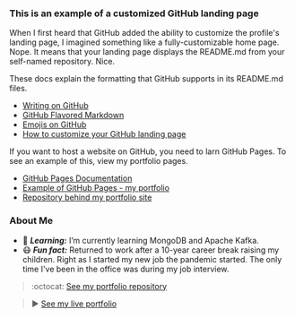 ### This is an example of a customized GitHub landing page
When I first heard that GitHub added the ability to customize the profile's
landing page, I imagined something like a fully-customizable home page. Nope. 
It means that your landing page displays the README.md from your self-named 
repository. Nice.

These docs explain the formatting that GitHub supports in its README.md files. 
* [Writing on GitHub](https://docs.github.com/en/github/writing-on-github)
* [GitHub Flavored Markdown](https://guides.github.com/features/mastering-markdown/)  
* [Emojis on GitHub](https://github.com/ikatyang/emoji-cheat-sheet/blob/master/README.md)
* [How to customize your GitHub landing page](https://medium.com/@saketprag322/customize-your-github-landing-page-cad846575bea)
  
If you want to host a website on GitHub, you need to larn GitHub Pages.
To see an example of this, view my portfolio pages.
* [GitHub Pages Documentation](https://docs.github.com/en/pages/getting-started-with-github-pages/about-github-pages)
* [Example of GitHub Pages - my portfolio](https://github.com/ruthtech/ruthtechportfolio)
* [Repository behind my portfolio site](https://github.com/ruthtech/ruthtechportfolio)


### About Me
- :book: **_Learning:_** I’m currently learning MongoDB and Apache Kafka.
- :mask: **_Fun fact:_** Returned to work after a 10-year career break raising my children.
  Right as I started my new job the pandemic started. The only time I've been in
  the office was during my job interview. 

> :octocat: [See my portfolio repository](https://github.com/ruthtech/ruthtechportfolio)

> :arrow_forward: [See my live portfolio](https://ruthtech.github.io/ruthtechportfolio)

 


